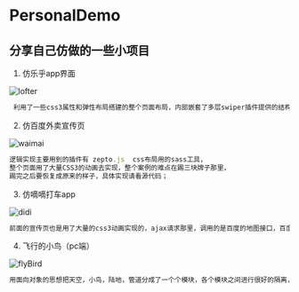 # PersonalDemo
## 分享自己仿做的一些小项目

1.  仿乐乎app界面

![lofter](../../../../../lofter.jpg)

```js
 利用了一些css3属性和弹性布局搭建的整个页面布局，内部嵌套了多层swiper插件提供的结构，滑动逻辑主要用swiper插件实现
```






2. 仿百度外卖宣传页

![waimai](../../../../../waimai.jpg)

```js
逻辑实现主要用到的插件有 zepto.js  css布局用的sass工具，
整个页面用了大量CSS3的动画去实现，整个案例的难点在踢三块牌子那里，
踢完之后要恢复成原来的样子，具体实现请看源代码；

```
  





3. 仿嘀嘀打车app

![didi](../../../../../didi.jpg)

```js
前面的宣传页也是用了大量的css3动画实现的，ajax请求那里，调用的是百度的地图接口，百度的接口一般要用jsonp跨域请求，信息验证是调用的图灵机器人里的一个接口

```





4. 飞行的小鸟（pc端）

![flyBird](../../../../../flybird.jpg)

```js
用面向对象的思想把天空，小鸟，陆地，管道分成了一个个模块，各个模块之间进行很好的隔离，实现了高复用，低耦合，整个案例最难的地方在小鸟下落的地方，因为小鸟的下落不是匀速的，并且脑袋的旋转速度要跟下落的速度成正比，这里面需要用到物理知识，具体实现过程请看源代码；
```

